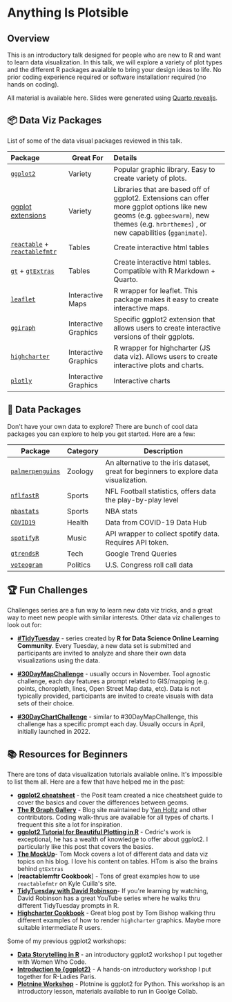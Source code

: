 # Anything Is Plotsible

## Overview

This is an introductory talk designed for people who are new to R and want to learn data visualization. In this talk, we will explore a variety of plot types and the different R packages avaialble to bring your design ideas to life. No prior coding experience required or software installationr required (no hands on coding).

All material is available here. Slides were generated using [Quarto revealjs](https://quarto.org/docs/presentations/revealjs/).

## 📦 Data Viz Packages

List of some of the data visual packages reviewed in this talk.

| Package                                                                                                        | Great For            | Details                                                                                                                                                                                   |
|:--------------------|-------------------|:-------------------------------|
| [`ggplot2`](https://ggplot2.tidyverse.org/)                                                                    | Variety              | Popular graphic library. Easy to create variety of plots.                                                                                                                                 |
| [ggplot extensions](https://exts.ggplot2.tidyverse.org/)                                                       | Variety              | Libraries that are based off of ggplot2. Extensions can offer more ggplot options like new geoms (e.g. `ggbeeswarm`), new themes (e.g. `hrbrthemes`) , or new capabilities (`gganimate`). |
| [`reactable`](https://glin.github.io/reactable/) + [`reactablefmtr`](https://kcuilla.github.io/reactablefmtr/) | Tables               | Create interactive html tables                                                                                                                                                            |
| [`gt`](https://gt.rstudio.com/) + [`gtExtras`](https://jthomasmock.github.io/gtExtras/)                        | Tables               | Create interactive html tables. Compatible with R Markdown + Quarto.                                                                                                                      |
| [`leaflet`](https://rstudio.github.io/leaflet/)                                                                | Interactive Maps     | R wrapper for leaflet. This package makes it easy to create interactive maps.                                                                                                             |
| [`ggiraph`](https://davidgohel.github.io/ggiraph)                                                              | Interactive Graphics | Specific ggplot2 extension that allows users to create interactive versions of their ggplots.                                                                                             |
| [`highcharter`](https://jkunst.com/highcharter/)                                                               | Interactive Graphics | R wrapper for highcharter (JS data viz). Allows users to create interactive plots and charts.                                                                                             |
| [`plotly`](https://plotly.com/r/)                                                                              | Interactive Graphics | Interactive charts                                                                                                                                                                        |

## 🔢 Data Packages

Don't have your own data to explore? There are bunch of cool data packages you can explore to help you get started. Here are a few:

| Package                                                            | Category | Description                                                                            |
|------------------------|------------------------|------------------------|
| [`palmerpenguins`](https://allisonhorst.github.io/palmerpenguins/) | Zoology  | An alternative to the iris dataset, great for beginners to explore data visualization. |
| [`nflfastR`](https://www.nflfastr.com/)                            | Sports   | NFL Football statistics, offers data the play-by-play level                            |
| [`nbastats`](https://github.com/abresler/nbastatR)                 | Sports   | NBA stats                                                                              |
| [`COVID19`](https://covid19datahub.io/articles/r.html)             | Health   | Data from COVID-19 Data Hub                                                            |
| [`spotifyR`](https://www.rcharlie.com/spotifyr/)                   | Music    | API wrapper to collect spotify data. Requires API token.                               |
| [`gtrendsR`](https://github.com/PMassicotte/gtrendsR)              | Tech     | Google Trend Queries                                                                   |
| [`voteogram`](https://github.com/hrbrmstr/voteogram)               | Politics | U.S. Congress roll call data                                                           |

## 🏆 Fun Challenges

Challenges series are a fun way to learn new data viz tricks, and a great way to meet new people with similar interests. Other data viz challenges to look out for:

-   [**#TidyTuesday**](https://github.com/rfordatascience/tidytuesday) - series created by **R for Data Science Online Learning Community**. Every Tuesday, a new data set is submitted and participants are invited to analyze and share their own data visualizations using the data.

-   [**#30DayMapChallenge**](https://30daymapchallenge.com/) - usually occurs in November. Tool agnostic challenge, each day features a prompt related to GIS/mapping (e.g. points, choropleth, lines, Open Street Map data, etc). Data is not typically provided, participants are invited to create visuals with data sets of their choice.

-   [**#30DayChartChallenge**](https://30daychartchallenge.org/) - similar to #30DayMapChallenge, this challenge has a specific prompt each day. Usually occurs in April, initially launched in 2022.

## 📚 Resources for Beginners

There are tons of data visualization tutorials available online. It's impossible to list them all. Here are a few that have helped me in the past:

-   [**ggplot2 cheatsheet**](https://github.com/rstudio/cheatsheets/blob/main/data-visualization.pdf) - the Posit team created a nice cheatsheet guide to cover the basics and cover the differences between geoms.
-   [**The R Graph Gallery**](https://r-graph-gallery.com/) - Blog site maintained by [Yan Holtz](https://twitter.com/R_Graph_Gallery) and other contributors. Coding walk-thrus are available for all types of charts. I frequent this site a lot for inspiration.
-   [**ggplot2 Tutorial for Beautiful Plotting in R**](https://www.cedricscherer.com/2019/08/05/a-ggplot2-tutorial-for-beautiful-plotting-in-r/) - Cedric's work is exceptional, he has a wealth of knowledge to offer about ggplot2. I particularly like this post that covers the basics.
-   [**The MockUp**](https://themockup.blog/)- Tom Mock covers a lot of different data and data viz topics on his blog. I love his content on tables. HTom is also the brains behind `gtExtras`
-   [**reactablemftr Cookbook**] - Tons of great examples how to use `reactablefmtr` on Kyle Cuilla's site. 
-   [**TidyTuesday with David Robinson**](https://www.youtube.com/watch?v=5ub92c-5xFQ&list=PL19ev-r1GBwkuyiwnxoHTRC8TTqP8OEi8)- If you're learning by watching, David Robinson has a great YouTube series where he walks thru different TidyTuesday prompts in R.
-   [**Highcharter Cookbook**](https://www.tmbish.me/lab/highcharter-cookbook/) - Great blog post by Tom Bishop walking thru different examples of how to render `highcharter` graphics. Maybe more suitable intermediate R users.

Some of my previous ggplot2 workshops:

-   [**Data Storytelling in R**](https://www.youtube.com/watch?v=KZbc091mybE&t=6s) - an introductory ggplot2 workshop I put together with Women Who Code.
-   [**Introduction to {ggplot2}**](https://www.youtube.com/watch?v=EnNWkF9Jtj4&t=6s) - A hands-on introductory workshop I put together for R-Ladies Paris.
-   [**Plotnine Workshop**](https://www.youtube.com/watch?v=JUrRYYFDWJc&t=4s) - Plotnine is ggplot2 for Python. This workshop is an introductory lesson, materials available to run in Goolge Collab.
